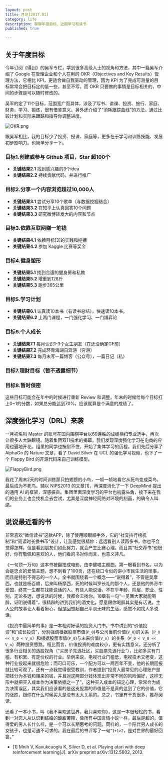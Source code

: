 ```yaml
---
layout: post
title: 月记[2017.01]
category: life
description: 聊聊年度目标、近期学习和读书
published: true

---
```


## 关于年度目标

今年订阅《得到》的吴军专栏，学到很多高级人士的视角和方法，其中一篇吴军介绍了 Google 在管理企业和个人在用的 OKR（Objectives and Key Results）管理方法，它相比 KPI，更适合做自我驱动的管理，因为 KPI 为了完成可测量的目标常常会把目标定的低一些，甚至不写，而 OKR 只要做的事情是目标相关的，中间的步骤是可以随时修改的。

吴军的定了11个目标，范围宽广而具体，涉及了写书、讲课、投资、旅行、家庭、财务、学习、锻炼，很有借鉴意义。另外还介绍了“消耗跟踪曲线”的方法，通过比较计划和实际来跟踪和指导你调整进度。

![OKR.png](http://ata2-img.cn-hangzhou.img-pub.aliyun-inc.com/fdac0528051fb23370188300f144a922.png)

跟吴军相比，我的目标少了投资、授课、家庭等，更多在于学习和训练技能、发展初步影响力。也简单分享一下。

### 目标1.创建或参与 Github 项目，Star 超100个

* **关键结果2.1** 找到感兴趣的3个idea
* **关键结果2.2** 持续贡献代码，并进行推广

### 目标2.分享一个内容浏览超过10,000人

* **关键结果3.1** 尝试分享10个歌单（与数据挖掘结合）
* **关键结果3.2** 在知乎上认真回答10个问题
* **关键结果3.3** 研究微博转发大的内容和节点


### 目标3.依靠互联网赚一笔钱

* **关键结果4.1** 依赖目标[3]的实践和挖掘
* **关键结果4.2** 参加 Kaggle 比赛等奖金

### 目标4.健身塑形

* **关键结果5.1** 找到合适的健身房和私教
* **关键结果5.2** 增重到128斤
* **关键结果5.3** 跑步365公里

### 目标5.学习计划

* **关键结果6.1** 认真读10本书（有读书总结），快速读10本书。
* **关键结果6.2** 上两门课程，一门强化学习、一门博弈论

### 目标6.个人成长

* **关键结果7.1** 每月认识1-3个女生朋友（在还没确定GF前）
* **关键结果7.2** 完成环青海湖自驾游（穷游）
* **关键结果7.3** 每月末写一篇博客（公众号），一篇日记（私）

### 目标7.理财目标（暂不透露细节）

### 目标8.暂时保密

这些目标可能会在年中的时候进行重新 Review 和调整，年末的时候给每个目标打上0~1的分数，如果总分能达到70%，应该就算是个满意的成绩了。

## 深度强化学习（DRL）来袭

一月初名叫 Master 的账号在国内围棋平台以60连胜的成绩横扫专业选手，再次让很多人大跌眼镜。随着集团双11技术的揭幕，我们发现深度强化学习在电商的应用也遍地开花。组里的同学也按耐不住，开始了集体学习的历程。我们先后分享了 AlphaGo 的 Nature 文章，看了 David.Silver 在 UCL 的强化学习视频，也下了一个 Flappy Bird 的开源代码来自己训练模型。


![FlappyBird.png](http://ata2-img.cn-hangzhou.img-pub.aliyun-inc.com/9b73a419563359d876a9e7305875b7db.png)


我花了周末2天的时间训练那只拍翅膀的小鸟，一帧一帧地看它从死鸟变成菜鸟，最后成为不死鸟。辅以 NIPS2013 的文章[1]，再深度消化了一下 DeepMind 提出的通用 AI 的框架，深感振奋。集团里面深度学习的平台也初露头角，接下来在我们的业务上也会找机会去尝试，尤其是深度神经网络对环境的刻画，的确令人叫绝。

## 说说最近看的书

非常喜欢“微信读书”这款APP，除了使用顺眼顺手外，它的“社交排行榜机制”和“阅读时长换书币”设计，让我感觉很精妙：远远看别人读再多书，你也不会觉得怎样，但是看到朋友们如此努力，就会产生比赛心理。而且其“社交荐书”也很好，你有敬佩和喜欢的人，他们看的书对你而言，也意义非凡。

《一句顶一万句》这本书被翻拍成电影，由李健唱主题曲。第一眼看到书名，以为会是忠贞的爱情主题，想不到看了100页，还在绕口令似的讲小市民生活的琐事，而且是特别不得志的一个人。全书就围绕着一个概念——“说得着”，不管是吴摩西，也就是杨百顺，后来叫杨摩西，死的时候叫罗长礼的那个人，还是他的外孙牛爱国，终其一生都在找能说话的人。有些人能说话，不在乎年龄、阶层、职业、性别，无论多远，想说话的时候，我都会去找你。18章有一句“一见面大家就能喝醉，证明说得着”，很精辟的讲到我们的酒文化，愿意跟你喝醉其实是有话说。主人公的故事让人看着揪心，但是回想起自己平淡无味的生活，感觉不如找人多说话。

《投资中最简单的事》是一本相对好读的投资入门书。书中讲到的“价值投资”和“成长投资”，分别强调根据股票市值(`P_0`)与公司当前价值(`V_0`)的关系（`P_0 << V_0 < V_n`）和根据股票市值(`P_0`)与未来价值(`V_n`）的关系（`P_0 < V_0 << V_n`）两种投资思路。相比而言，价值投资的难度较小，更有实践意义。还分析了很多行业相关的选股视角（“买房子先选社区，买股票先选行业”），比如多买有门槛、有积累、有定价权的行业。举例来说，电视行业门槛低，电视技术又老变，这种行业投起来就很危险；而可口可乐，一个配方可以一两百年不变，他的长期回报就比较可观了。还有一点我觉得很受教训，作者提到“投资人最常见的心理账户是把钱分为本钱和赚来的钱，并且对这两部分钱体现出非常不同的风险偏好，这样无形中就把买入成本作为决策依据之一了”，这种买入成本的锚定心理，常常会为成为决策误区，其实我们应该看的是这支股票的市值是不是真的达到了它的价值，它的涨跌，跟你在什么时候买入是没有太大关系的。总之，书里有干货很多，推荐阅读。

还看了一本小书，叫《我不喜欢这世界，我只喜欢你》，这是一本很轻松的书，看到一对恋人从认识到结婚的酸甜苦辣，像所有中国言情小说一样，最后是甜的。值得爱的男人长什么样，是一个可以长期思考的问题。同样的，一个陪伴男人成长的女孩子，也是可遇不可求的。我在最后的书评写了一句“`1+1>2`，是对世界的最好回答。”

* [1] Mnih V, Kavukcuoglu K, Silver D, et al. Playing atari with deep reinforcement learning[J]. arXiv preprint arXiv:1312.5602, 2013.


